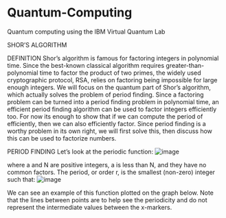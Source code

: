 # Quantum-Computing
Quantum computing using the IBM Virtual Quantum Lab

SHOR’S ALGORITHM

DEFINITION
Shor’s algorithm is famous for factoring integers in polynomial time. Since the best-known
classical algorithm requires greater-than-polynomial time to factor the product of two primes, the
widely used cryptographic protocol, RSA, relies on factoring being impossible for large enough
integers.
We will focus on the quantum part of Shor’s algorithm, which actually solves the problem of
period finding. Since a factoring problem can be turned into a period finding problem in
polynomial time, an efficient period finding algorithm can be used to factor integers efficiently
too. For now its enough to show that if we can compute the period of efficiently,
then we can also efficiently factor. Since period finding is a worthy problem in its own right, we
will first solve this, then discuss how this can be used to factorize numbers.

PERIOD FINDING
Let’s look at the periodic function: ![image](https://github.com/kart2004/Quantum-Computing/assets/111494403/ad924cac-a976-4029-b2d5-e0d2ccba858e)

where a and N are positive integers, a is less than N, and they have no common factors. The
period, or order r, is the smallest (non-zero) integer such that: ![image](https://github.com/kart2004/Quantum-Computing/assets/111494403/6435cb10-77f0-459f-b8d1-b51b9b25f4c8)

We can see an example of this function plotted on the graph below. Note that the lines between
points are to help see the periodicity and do not represent the intermediate values between the
x-markers.
